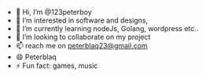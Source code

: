 - 👋 Hi, I’m @123peterboy
- 👀 I’m interested in software and designs, 
- 🌱 I’m currently learning nodeJs, Golang, wordpress etc..
- 💞️ I’m looking to collaborate on my project 
- 📫 reach me on  peterblaq23@gmail.com
- 😄 Peterblaq
- ⚡ Fun fact: games, music

<!---
123peterboy/123peterboy is a ✨ special ✨ repository because its `README.md` (this file) appears on your GitHub profile.
You can click the Preview link to take a look at your changes.
--->
